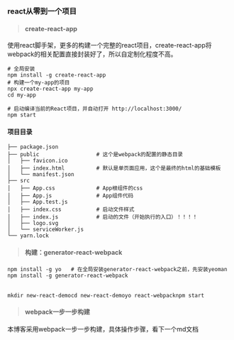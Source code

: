 ### react从零到一个项目
> #### create-react-app
使用react脚手架，更多的构建一个完整的react项目，create-react-app将webpack的相关配置直接封装好了，所以自定制化程度不高。

```
# 全局安装
npm install -g create-react-app
# 构建一个my-app的项目
npx create-react-app my-app
cd my-app

# 启动编译当前的React项目，并自动打开 http://localhost:3000/
npm start
```
#### 项目目录

```
├── package.json
├── public                  # 这个是webpack的配置的静态目录
│   ├── favicon.ico
│   ├── index.html          # 默认是单页面应用，这个是最终的html的基础模板
│   └── manifest.json
├── src
│   ├── App.css             # App根组件的css
│   ├── App.js              # App组件代码
│   ├── App.test.js
│   ├── index.css           # 启动文件样式
│   ├── index.js            # 启动的文件（开始执行的入口）！！！！
│   ├── logo.svg
│   └── serviceWorker.js
└── yarn.lock
```
> #### 构建：generator-react-webpack

```
npm install -g yo   # 在全局安装generator-react-webpack之前，先安装yeoman
npm install -g generator-react-webpack
　　

mkdir new-react-democd new-react-demoyo react-webpacknpm start
```
> #### webpack一步一步构建
本博客采用webpack一步一步构建，具体操作步骤，看下一个md文档